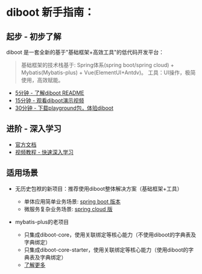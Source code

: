 # diboot 新手指南：

## 起步 - 初步了解
diboot 是一套全新的基于"基础框架+高效工具"的低代码开发平台：
> 基础框架的技术栈基于: Spring体系(spring boot/spring cloud) + Mybatis(Mybatis-plus) + Vue(ElementUI+Antdv)。
> 工具：UI操作，极简使用，高效赋能。

* [5分钟 - 了解diboot README](https://github.com/dibo-software/diboot)
* [15分钟 - 观看diboot演示视频](https://www.bilibili.com/video/BV17V411r7Cc/)
* [30分钟 - 下载playground包，体验diboot](https://gitee.com/dibo_software/diboot-v2-example/raw/master/playground.zip)

## 进阶 - 深入学习
* [官方文档](/guide/diboot-core/设计理念)
* [视频教程 - 快速深入学习](https://www.diboot.com/guide/enterprice/video.html)

## 适用场景
* 无历史包袱的新项目：推荐使用diboot整体解决方案（基础框架+工具）
    - 单体应用简单业务场景: [spring boot 版本](/guide/diboot-core/介绍)
    - 微服务复杂业务场景: [spring cloud 版](/guide/diboot-cloud/介绍) 

* mybatis-plus的老项目
    - 只集成diboot-core，使用关联绑定等核心能力（不使用diboot的字典表及字典绑定）
    - 只集成diboot-core-starter，使用关联绑定等核心能力（使用diboot的字典表及字典绑定）
    - [了解更多](http://localhost:9090/guide/notes/faq/main.html)
